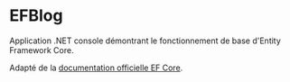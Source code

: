 # EFBlog

Application .NET console démontrant le fonctionnement de base d'Entity Framework Core.

Adapté de la [documentation officielle EF Core](https://docs.microsoft.com/en-us/ef/core/get-started/overview/first-app?tabs=netcore-cli).
